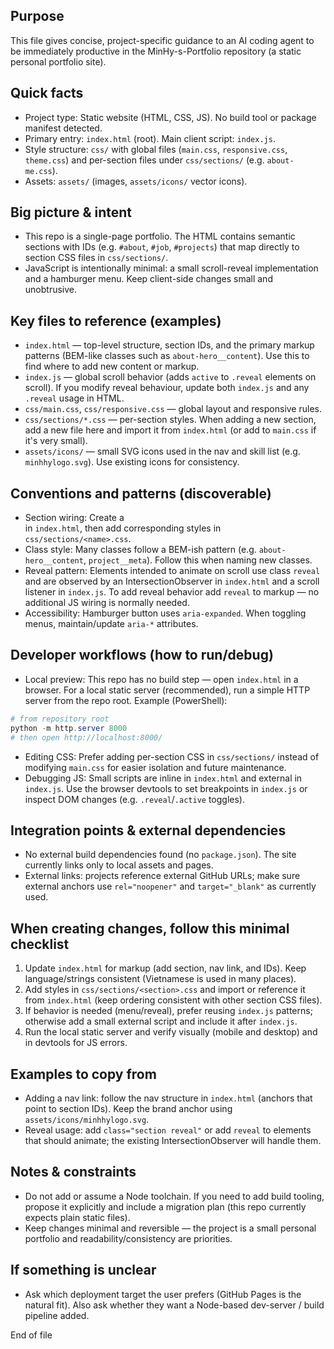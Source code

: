 <!-- Hướng dẫn Copilot / AI cho MinHy-s-Portfolio -->

## Purpose

This file gives concise, project-specific guidance to an AI coding agent to be immediately productive in the MinHy-s-Portfolio repository (a static personal portfolio site).

## Quick facts

- Project type: Static website (HTML, CSS, JS). No build tool or package manifest detected.
- Primary entry: `index.html` (root). Main client script: `index.js`.
- Style structure: `css/` with global files (`main.css`, `responsive.css`, `theme.css`) and per-section files under `css/sections/` (e.g. `about-me.css`).
- Assets: `assets/` (images, `assets/icons/` vector icons).

## Big picture & intent

- This repo is a single-page portfolio. The HTML contains semantic sections with IDs (e.g. `#about`, `#job`, `#projects`) that map directly to section CSS files in `css/sections/`.
- JavaScript is intentionally minimal: a small scroll-reveal implementation and a hamburger menu. Keep client-side changes small and unobtrusive.

## Key files to reference (examples)

- `index.html` — top-level structure, section IDs, and the primary markup patterns (BEM-like classes such as `about-hero__content`). Use this to find where to add new content or markup.
- `index.js` — global scroll behavior (adds `active` to `.reveal` elements on scroll). If you modify reveal behaviour, update both `index.js` and any `.reveal` usage in HTML.
- `css/main.css`, `css/responsive.css` — global layout and responsive rules.
- `css/sections/*.css` — per-section styles. When adding a new section, add a new file here and import it from `index.html` (or add to `main.css` if it's very small).
- `assets/icons/` — small SVG icons used in the nav and skill list (e.g. `minhhylogo.svg`). Use existing icons for consistency.

## Conventions and patterns (discoverable)

- Section wiring: Create a <section class="section" id="<name>"> in `index.html`, then add corresponding styles in `css/sections/<name>.css`.
- Class style: Many classes follow a BEM-ish pattern (e.g. `about-hero__content`, `project__meta`). Follow this when naming new classes.
- Reveal pattern: Elements intended to animate on scroll use class `reveal` and are observed by an IntersectionObserver in `index.html` and a scroll listener in `index.js`. To add reveal behavior add `reveal` to markup — no additional JS wiring is normally needed.
- Accessibility: Hamburger button uses `aria-expanded`. When toggling menus, maintain/update `aria-*` attributes.

## Developer workflows (how to run/debug)

- Local preview: This repo has no build step — open `index.html` in a browser. For a local static server (recommended), run a simple HTTP server from the repo root. Example (PowerShell):

```powershell
# from repository root
python -m http.server 8000
# then open http://localhost:8000/
```

- Editing CSS: Prefer adding per-section CSS in `css/sections/` instead of modifying `main.css` for easier isolation and future maintenance.
- Debugging JS: Small scripts are inline in `index.html` and external in `index.js`. Use the browser devtools to set breakpoints in `index.js` or inspect DOM changes (e.g. `.reveal`/`.active` toggles).

## Integration points & external dependencies

- No external build dependencies found (no `package.json`). The site currently links only to local assets and pages.
- External links: projects reference external GitHub URLs; make sure external anchors use `rel="noopener"` and `target="_blank"` as currently used.

## When creating changes, follow this minimal checklist

1. Update `index.html` for markup (add section, nav link, and IDs). Keep language/strings consistent (Vietnamese is used in many places).
2. Add styles in `css/sections/<section>.css` and import or reference it from `index.html` (keep ordering consistent with other section CSS files).
3. If behavior is needed (menu/reveal), prefer reusing `index.js` patterns; otherwise add a small external script and include it after `index.js`.
4. Run the local static server and verify visually (mobile and desktop) and in devtools for JS errors.

## Examples to copy from

- Adding a nav link: follow the nav structure in `index.html` (anchors that point to section IDs). Keep the brand anchor using `assets/icons/minhhylogo.svg`.
- Reveal usage: add `class="section reveal"` or add `reveal` to elements that should animate; the existing IntersectionObserver will handle them.

## Notes & constraints

- Do not add or assume a Node toolchain. If you need to add build tooling, propose it explicitly and include a migration plan (this repo currently expects plain static files).
- Keep changes minimal and reversible — the project is a small personal portfolio and readability/consistency are priorities.

## If something is unclear

- Ask which deployment target the user prefers (GitHub Pages is the natural fit). Also ask whether they want a Node-based dev-server / build pipeline added.

End of file
